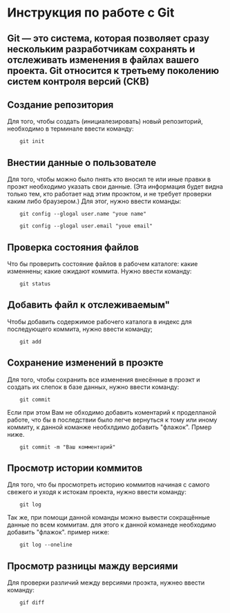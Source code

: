 # Инструкция по работе с Git
## Git — это система, которая позволяет сразу нескольким разработчикам сохранять и отслеживать изменения в файлах вашего проекта. Git относится к третьему поколению систем контроля версий (СКВ)

## **Создание репозитория**

Для того, чтобы создать (инициалезировать) новый репозиторий, необходимо в терминале ввести команду:

        git init
## **Внестии данные о пользователе**

Для того, чтобы можно было пнять кто вносил те или иные правки в проэкт необходимо указать свои данные. (Эта информация будет видна только тем, кто работает над этим проэктом, и не требует проверки каким либо браузером.) Для этог, нужно ввести команды:

        git config --glogal user.name "youe name"

        git config --glogal user.email "youe email"

## **Проверка состояния файлов**

Что бы проверить состояние файлов в рабочем каталоге: какие изменнены; какие ожидают коммита. Нужно ввести команду:

        git status

## **Добавить файл к отслеживаемым**"

Чтобы добавить содержимое рабочего каталога в индекс для последующего коммита, нужно ввести команду;

        git add

## **Сохранение изменений в проэкте**

Для того, чтобы сохранить все изменения внесённые в проэкт и создать их слепок в базе данных, нужно ввести команду:

        git commit

Если при этом Вам не обходимо добавить коментарий к проделланой работе, что бы в последствии было легче вернуться к тому или иному коммиту, к данной команже необхлдимо добавить "флажок". Прмер ниже.

        git commit -m "Ваш комментарий"

 ## **Просмотр истории коммитов**

Для того, что бы просмотреть историю коммитов начиная с самого свежего и уходя к истокам проекта, нужно ввести команду:

        git log

Так же, при помощи данной команды можно вывести сокращённые данные по всем коммитам. для этого к данной команеде необходимо добавить "флажок". пример ниже:

        git log --oneline

## **Просмотр разницы мажду версиями**

Для проверки различий между версиями проэкта, нужнео ввести команду:

        gif diff